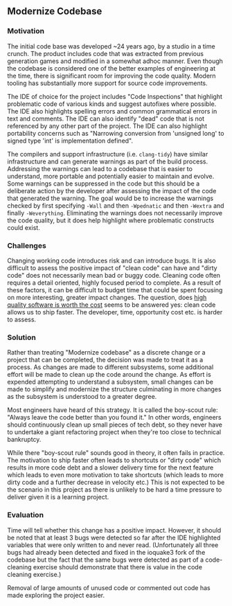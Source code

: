 ## Modernize Codebase

### Motivation

The initial code base was developed ~24 years ago, by a studio in a time crunch. The product includes code that was extracted from previous generation games and modified in a somewhat adhoc manner. Even though the codebase is considered one of the better examples of engineering at the time, there is significant room for improving the code quality. Modern tooling has substantially more support for source code improvements.

 The IDE of choice for the project includes "Code Inspections" that highlight problematic code of various kinds and suggest autofixes where possible. The IDE also highlights spelling errors and common grammatical errors in text and comments. The IDE can also identify "dead" code that is not referenced by any other part of the project. The IDE can also highlight portability concerns such as "Narrowing conversion from 'unsigned long' to signed type 'int' is implementation defined".

The compilers and support infrastructure (i.e. `clang-tidy`) have similar infrastructure and can generate warnings as part of the build process. Addressing the warnings can lead to a codebase that is easier to understand, more portable and potentially easier to maintain and evolve. Some warnings can be suppressed in the code but this should be a deliberate action by the developer after assessing the impact of the code that generated the warning. The goal would be to increase the warnings checked by first specifying `-Wall` and then `-Wpednatic` and then `-Wextra` and finally `-Weverything`. Eliminating the warnings does not necessarily improve the code quality, but it does help highlight where problematic constructs could exist.

### Challenges

Changing working code introduces risk and can introduce bugs. It is also difficult to assess the positive impact of "clean code" can have and "dirty code" does not necessarily mean bad or buggy code. Cleaning code often requires a detail oriented, highly focused period to complete. As a result of these factors, it can be difficult to budget time that could be spent focusing on more interesting, greater impact changes. The question, does [high quality software is worth the cost](https://martinfowler.com/articles/is-quality-worth-cost.html) seems to be answered yes: clean code allows us to ship faster. The developer, time, opportunity cost etc. is harder to assess.

### Solution

Rather than treating "Modernize codebase" as a discrete change or a project that can be completed, the decision was made to treat it as a process. As changes are made to different subsystems, some additional effort will be made to clean up the code around the change. As effort is expended attempting to understand a subsystem, small changes can be made to simplify and modernize the structure culminating in more changes as the subsystem is understood to a greater degree.

Most engineers have heard of this strategy. It is called the boy-scout rule: "Always leave the code better than you found it." In other words, engineers should continuously clean up small pieces of tech debt, so they never have to undertake a giant refactoring project when they're too close to technical bankruptcy.

While there "boy-scout rule" sounds good in theory, it often fails in practice. The motivation to ship faster often leads to shortcuts or "dirty code" which results in more code debt and a slower delivery time for the next feature which leads to even more motivation to take shortcuts (which leads to more dirty code and a further decrease in velocity etc.) This is not expected to be the scenario in this project as there is unlikely to be hard a time pressure to deliver given it is a learning project.

### Evaluation

Time will tell whether this change has a positive impact. However, it should be noted that at least 3 bugs were detected so far after the IDE highlighted variables that were only written to and never read. (Unfortunately all three bugs had already been detected and fixed in the ioquake3 fork of the codebase but the fact that the same bugs were detected as part of a code-cleaning exercise should demonstrate that there is value in the code cleaning exercise.)

Removal of large amounts of unused code or commented out code has made exploring the project easier.
